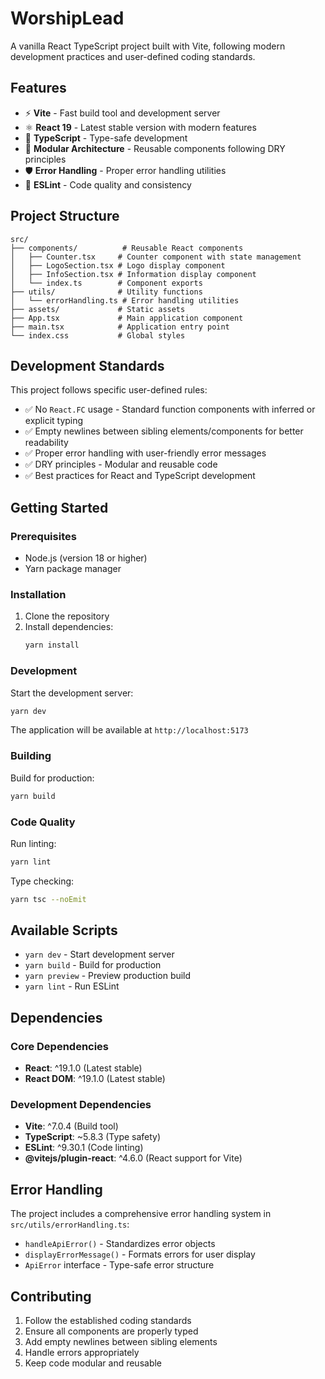 # WorshipLead

A vanilla React TypeScript project built with Vite, following modern development practices and user-defined coding standards.

## Features

- ⚡️ **Vite** - Fast build tool and development server
- ⚛️ **React 19** - Latest stable version with modern features
- 🔷 **TypeScript** - Type-safe development
- 🎨 **Modular Architecture** - Reusable components following DRY principles
- 🛡️ **Error Handling** - Proper error handling utilities
- 📏 **ESLint** - Code quality and consistency

## Project Structure

```
src/
├── components/          # Reusable React components
│   ├── Counter.tsx     # Counter component with state management
│   ├── LogoSection.tsx # Logo display component
│   ├── InfoSection.tsx # Information display component
│   └── index.ts        # Component exports
├── utils/              # Utility functions
│   └── errorHandling.ts # Error handling utilities
├── assets/             # Static assets
├── App.tsx             # Main application component
├── main.tsx            # Application entry point
└── index.css           # Global styles
```

## Development Standards

This project follows specific user-defined rules:

- ✅ No `React.FC` usage - Standard function components with inferred or explicit typing
- ✅ Empty newlines between sibling elements/components for better readability
- ✅ Proper error handling with user-friendly error messages
- ✅ DRY principles - Modular and reusable code
- ✅ Best practices for React and TypeScript development

## Getting Started

### Prerequisites

- Node.js (version 18 or higher)
- Yarn package manager

### Installation

1. Clone the repository
2. Install dependencies:
   ```bash
   yarn install
   ```

### Development

Start the development server:
```bash
yarn dev
```

The application will be available at `http://localhost:5173`

### Building

Build for production:
```bash
yarn build
```

### Code Quality

Run linting:
```bash
yarn lint
```

Type checking:
```bash
yarn tsc --noEmit
```

## Available Scripts

- `yarn dev` - Start development server
- `yarn build` - Build for production
- `yarn preview` - Preview production build
- `yarn lint` - Run ESLint

## Dependencies

### Core Dependencies
- **React**: ^19.1.0 (Latest stable)
- **React DOM**: ^19.1.0 (Latest stable)

### Development Dependencies
- **Vite**: ^7.0.4 (Build tool)
- **TypeScript**: ~5.8.3 (Type safety)
- **ESLint**: ^9.30.1 (Code linting)
- **@vitejs/plugin-react**: ^4.6.0 (React support for Vite)

## Error Handling

The project includes a comprehensive error handling system in `src/utils/errorHandling.ts`:

- `handleApiError()` - Standardizes error objects
- `displayErrorMessage()` - Formats errors for user display
- `ApiError` interface - Type-safe error structure

## Contributing

1. Follow the established coding standards
2. Ensure all components are properly typed
3. Add empty newlines between sibling elements
4. Handle errors appropriately
5. Keep code modular and reusable
